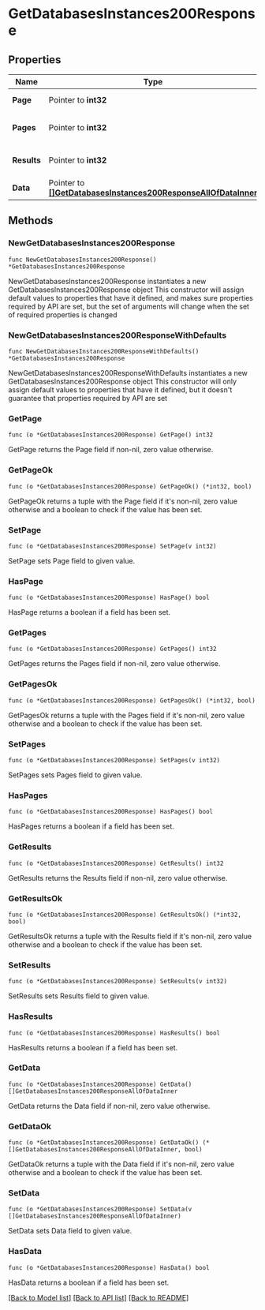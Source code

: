 # GetDatabasesInstances200Response

## Properties

Name | Type | Description | Notes
------------ | ------------- | ------------- | -------------
**Page** | Pointer to **int32** | The current [page](https://techdocs.akamai.com/linode-api/reference/pagination). | [optional] [readonly] 
**Pages** | Pointer to **int32** | The total number of [pages](https://techdocs.akamai.com/linode-api/reference/pagination). | [optional] [readonly] 
**Results** | Pointer to **int32** | The total number of results. | [optional] [readonly] 
**Data** | Pointer to [**[]GetDatabasesInstances200ResponseAllOfDataInner**](GetDatabasesInstances200ResponseAllOfDataInner.md) |  | [optional] 

## Methods

### NewGetDatabasesInstances200Response

`func NewGetDatabasesInstances200Response() *GetDatabasesInstances200Response`

NewGetDatabasesInstances200Response instantiates a new GetDatabasesInstances200Response object
This constructor will assign default values to properties that have it defined,
and makes sure properties required by API are set, but the set of arguments
will change when the set of required properties is changed

### NewGetDatabasesInstances200ResponseWithDefaults

`func NewGetDatabasesInstances200ResponseWithDefaults() *GetDatabasesInstances200Response`

NewGetDatabasesInstances200ResponseWithDefaults instantiates a new GetDatabasesInstances200Response object
This constructor will only assign default values to properties that have it defined,
but it doesn't guarantee that properties required by API are set

### GetPage

`func (o *GetDatabasesInstances200Response) GetPage() int32`

GetPage returns the Page field if non-nil, zero value otherwise.

### GetPageOk

`func (o *GetDatabasesInstances200Response) GetPageOk() (*int32, bool)`

GetPageOk returns a tuple with the Page field if it's non-nil, zero value otherwise
and a boolean to check if the value has been set.

### SetPage

`func (o *GetDatabasesInstances200Response) SetPage(v int32)`

SetPage sets Page field to given value.

### HasPage

`func (o *GetDatabasesInstances200Response) HasPage() bool`

HasPage returns a boolean if a field has been set.

### GetPages

`func (o *GetDatabasesInstances200Response) GetPages() int32`

GetPages returns the Pages field if non-nil, zero value otherwise.

### GetPagesOk

`func (o *GetDatabasesInstances200Response) GetPagesOk() (*int32, bool)`

GetPagesOk returns a tuple with the Pages field if it's non-nil, zero value otherwise
and a boolean to check if the value has been set.

### SetPages

`func (o *GetDatabasesInstances200Response) SetPages(v int32)`

SetPages sets Pages field to given value.

### HasPages

`func (o *GetDatabasesInstances200Response) HasPages() bool`

HasPages returns a boolean if a field has been set.

### GetResults

`func (o *GetDatabasesInstances200Response) GetResults() int32`

GetResults returns the Results field if non-nil, zero value otherwise.

### GetResultsOk

`func (o *GetDatabasesInstances200Response) GetResultsOk() (*int32, bool)`

GetResultsOk returns a tuple with the Results field if it's non-nil, zero value otherwise
and a boolean to check if the value has been set.

### SetResults

`func (o *GetDatabasesInstances200Response) SetResults(v int32)`

SetResults sets Results field to given value.

### HasResults

`func (o *GetDatabasesInstances200Response) HasResults() bool`

HasResults returns a boolean if a field has been set.

### GetData

`func (o *GetDatabasesInstances200Response) GetData() []GetDatabasesInstances200ResponseAllOfDataInner`

GetData returns the Data field if non-nil, zero value otherwise.

### GetDataOk

`func (o *GetDatabasesInstances200Response) GetDataOk() (*[]GetDatabasesInstances200ResponseAllOfDataInner, bool)`

GetDataOk returns a tuple with the Data field if it's non-nil, zero value otherwise
and a boolean to check if the value has been set.

### SetData

`func (o *GetDatabasesInstances200Response) SetData(v []GetDatabasesInstances200ResponseAllOfDataInner)`

SetData sets Data field to given value.

### HasData

`func (o *GetDatabasesInstances200Response) HasData() bool`

HasData returns a boolean if a field has been set.


[[Back to Model list]](../README.md#documentation-for-models) [[Back to API list]](../README.md#documentation-for-api-endpoints) [[Back to README]](../README.md)


